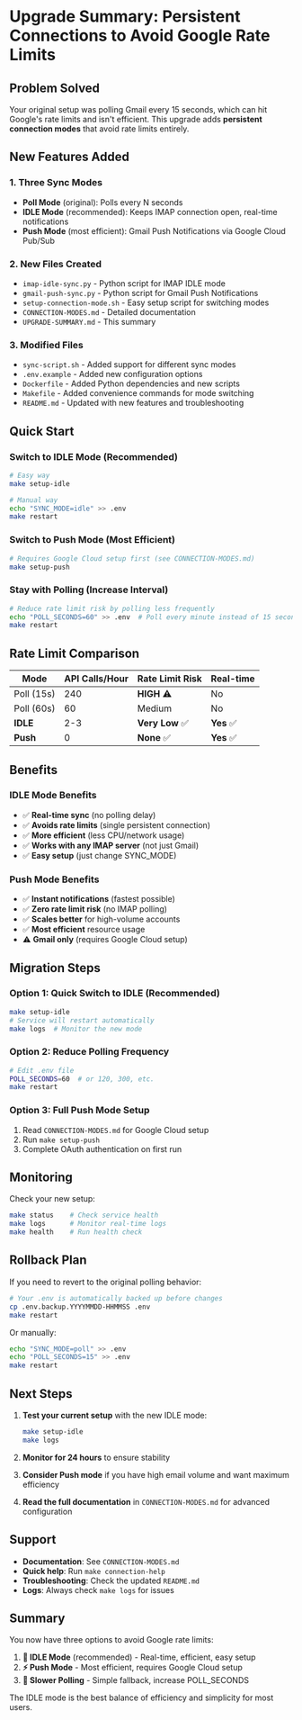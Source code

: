 # Upgrade Summary: Persistent Connections to Avoid Google Rate Limits

## Problem Solved
Your original setup was polling Gmail every 15 seconds, which can hit Google's rate limits and isn't efficient. This upgrade adds **persistent connection modes** that avoid rate limits entirely.

## New Features Added

### 1. Three Sync Modes
- **Poll Mode** (original): Polls every N seconds
- **IDLE Mode** (recommended): Keeps IMAP connection open, real-time notifications
- **Push Mode** (most efficient): Gmail Push Notifications via Google Cloud Pub/Sub

### 2. New Files Created
- `imap-idle-sync.py` - Python script for IMAP IDLE mode
- `gmail-push-sync.py` - Python script for Gmail Push Notifications
- `setup-connection-mode.sh` - Easy setup script for switching modes
- `CONNECTION-MODES.md` - Detailed documentation
- `UPGRADE-SUMMARY.md` - This summary

### 3. Modified Files
- `sync-script.sh` - Added support for different sync modes
- `.env.example` - Added new configuration options
- `Dockerfile` - Added Python dependencies and new scripts
- `Makefile` - Added convenience commands for mode switching
- `README.md` - Updated with new features and troubleshooting

## Quick Start

### Switch to IDLE Mode (Recommended)
```bash
# Easy way
make setup-idle

# Manual way
echo "SYNC_MODE=idle" >> .env
make restart
```

### Switch to Push Mode (Most Efficient)
```bash
# Requires Google Cloud setup first (see CONNECTION-MODES.md)
make setup-push
```

### Stay with Polling (Increase Interval)
```bash
# Reduce rate limit risk by polling less frequently
echo "POLL_SECONDS=60" >> .env  # Poll every minute instead of 15 seconds
make restart
```

## Rate Limit Comparison

| Mode | API Calls/Hour | Rate Limit Risk | Real-time |
|------|----------------|-----------------|-----------|
| Poll (15s) | 240 | **HIGH** ⚠️ | No |
| Poll (60s) | 60 | Medium | No |
| **IDLE** | 2-3 | **Very Low** ✅ | **Yes** ✅ |
| **Push** | 0 | **None** ✅ | **Yes** ✅ |

## Benefits

### IDLE Mode Benefits
- ✅ **Real-time sync** (no polling delay)
- ✅ **Avoids rate limits** (single persistent connection)
- ✅ **More efficient** (less CPU/network usage)
- ✅ **Works with any IMAP server** (not just Gmail)
- ✅ **Easy setup** (just change SYNC_MODE)

### Push Mode Benefits
- ✅ **Instant notifications** (fastest possible)
- ✅ **Zero rate limit risk** (no IMAP polling)
- ✅ **Scales better** for high-volume accounts
- ✅ **Most efficient** resource usage
- ⚠️ **Gmail only** (requires Google Cloud setup)

## Migration Steps

### Option 1: Quick Switch to IDLE (Recommended)
```bash
make setup-idle
# Service will restart automatically
make logs  # Monitor the new mode
```

### Option 2: Reduce Polling Frequency
```bash
# Edit .env file
POLL_SECONDS=60  # or 120, 300, etc.
make restart
```

### Option 3: Full Push Mode Setup
1. Read `CONNECTION-MODES.md` for Google Cloud setup
2. Run `make setup-push`
3. Complete OAuth authentication on first run

## Monitoring

Check your new setup:
```bash
make status    # Check service health
make logs      # Monitor real-time logs
make health    # Run health check
```

## Rollback Plan

If you need to revert to the original polling behavior:
```bash
# Your .env is automatically backed up before changes
cp .env.backup.YYYYMMDD-HHMMSS .env
make restart
```

Or manually:
```bash
echo "SYNC_MODE=poll" >> .env
echo "POLL_SECONDS=15" >> .env
make restart
```

## Next Steps

1. **Test your current setup** with the new IDLE mode:
   ```bash
   make setup-idle
   make logs
   ```

2. **Monitor for 24 hours** to ensure stability

3. **Consider Push mode** if you have high email volume and want maximum efficiency

4. **Read the full documentation** in `CONNECTION-MODES.md` for advanced configuration

## Support

- **Documentation**: See `CONNECTION-MODES.md`
- **Quick help**: Run `make connection-help`
- **Troubleshooting**: Check the updated `README.md`
- **Logs**: Always check `make logs` for issues

## Summary

You now have three options to avoid Google rate limits:

1. **🚀 IDLE Mode** (recommended) - Real-time, efficient, easy setup
2. **⚡ Push Mode** - Most efficient, requires Google Cloud setup  
3. **🐌 Slower Polling** - Simple fallback, increase POLL_SECONDS

The IDLE mode is the best balance of efficiency and simplicity for most users.

